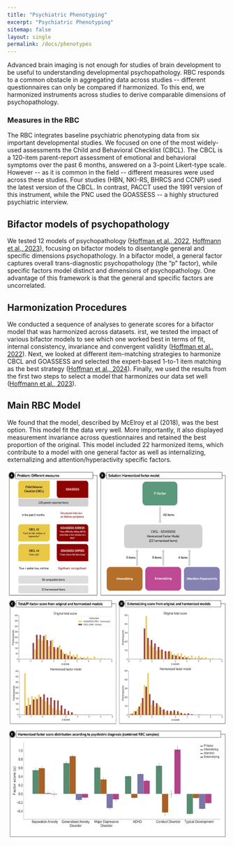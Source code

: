 ```yaml
---
title: "Psychiatric Phenotyping"
excerpt: "Psychiatric Phenotyping"
sitemap: false
layout: single
permalink: /docs/phenotypes
---
```


 Advanced brain imaging is not enough for studies of brain development to be useful to understanding developmental psychopathology.  RBC responds to a common obstacle in aggregating data across studies -- different questionnaires can only be compared if harmonized.  To this end, we harmonized instruments across studies to derive comparable dimensions of psychopathology.  
 

### Measures in the RBC
The RBC integrates baseline psychiatric phenotyping data from six important developmental studies. We focused on one of the most widely-used assessments the Child and Behavioral Checklist (CBCL).  The CBCL is a 120-item parent-report assessment of emotional and behavioral symptoms over the past 6 months, answered on a 3-point Likert-type scale.  However -- as it is common in the field -- different measures were used across these studies. Four studies (HBN, NKI-RS, BHRCS and CCNP) used the latest version of the CBCL. In contrast, PACCT used the 1991 version of this instrument, while the PNC used the GOASSESS -- a highly structured psychiatric interview. 
 
## Bifactor models of psychopathology
We tested 12 models of psychopathology ([Hoffman et al., 2022](https://psycnet.apa.org/doiLanding?doi=10.1037%2Fabn0000749), [Hoffmann et al., 2023](https://www.ncbi.nlm.nih.gov/pmc/articles/PMC10485343/)), focusing on bifactor models to disentangle general and specific dimensions psychopathology. In a bifactor model, a general factor captures overall trans-diagnostic psychopathology (the “p” factor), while specific factors model distinct and dimensions of psychopathology. One advantage of this framework is that the general and specific factors are uncorrelated.  

## Harmonization Procedures
We conducted a sequence of analyses to generate scores for a bifactor model that was harmonized across datasets.  irst, we tested the impact of various bifactor models to see which one worked best in terms of fit, internal consistency, invariance and convergent validity ([Hoffman et al., 2022](https://psycnet.apa.org/doiLanding?doi=10.1037%2Fabn0000749)). Next, we looked at different item-matching strategies to harmonize CBCL and GOASSESS and selected the expert-based 1-to-1 item matching as the best strategy ([Hoffman et al., 2024](https://pubmed.ncbi.nlm.nih.gov/37042304/)). Finally, we used the results from the first two steps to select a model that harmonizes our data set well ([Hoffmann et al., 2023](https://www.ncbi.nlm.nih.gov/pmc/articles/PMC10485343/)). 

## Main RBC Model 
We found that the model, described by McElroy et al (2018), was the best option.  This model fit the data very well.  More importantly, it also displayed measurement invariance across questionnaires and retained the best proportion of the original.  This model included 22 harmonized items, which contribute to a model with one general factor as well as internalizing, externalizing and attention/hyperactivity specific factors.



<div style="text-align: center;">
     <img src="/assets/images/misc/Figure_Harmonization_v1.png" width="850" height="850" />
</div>